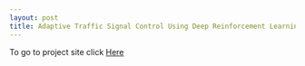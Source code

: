 ```yaml
---
layout: post
title: Adaptive Traffic Signal Control Using Deep Reinforcement Learning
---
```

To go to project site click [Here](https://ritupande.github.io/DQL-TSC/)

